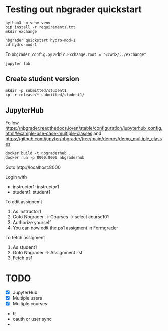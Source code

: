 # Testing out nbgrader quickstart

```shell
python3 -m venv venv
pip install -r requirements.txt
mkdir exchange
```

```shell
nbgrader quickstart hydro-mod-1
cd hydro-mod-1
```

To `nbgrader_config.py` add `c.Exchange.root = "<cwd>/../exchange"
`

```
jupyter lab
```

## Create student version

```shell
mkdir -p submitted/student1
cp -r release/* submitted/student1/
```

## JupyterHub

Follow https://nbgrader.readthedocs.io/en/stable/configuration/jupyterhub_config.html#example-use-case-multiple-classes
and
https://github.com/jupyter/nbgrader/tree/main/demos/demo_multiple_classes

```
docker build -t nbgraderhub .
docker run -p 8000:8000 nbgraderhub
```

Goto http://localhost:8000

Login with
* instructor1: instructor1
* student1: student1

To edit assignemt
1. As instructor1
1. Goto Nbgrader -> Courses -> select course101
1. Authorize yourself
1. You can now edit the ps1 assigment in Formgrader

To fetch assigment

1. As student1
1. Goto Nbgrader -> Assignment list
1. Fetch ps1

# TODO

* [x] JupyterHub
* [x] Multiple users
* [x] Multiple courses
* R
* oauth or user sync
* 
